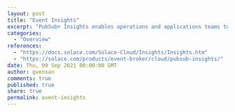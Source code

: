 ```yaml
---
layout: post
title: "Event Insights"
excerpt: "PubSub+ Insights enables operations and applications teams to ensure their event broker service and event mesh infrastructure are available and ready for use by business applications, with centralized, at-a-glance status on the availability of various aspects such as:<br/><br/>- resources usage<br/>- event mesh health<br/>- message flow<br/>- High-Availability (HA) status<br/>- queue, topic endpoint, RDP, and bridge health<br/>- message spool utilization<br/>- capacity utilization"
categories:
  - "Overview"
references:
  - "https://docs.solace.com/Solace-Cloud/Insights/Insights.htm"
  - "https://solace.com/products/event-broker/cloud/pubsub-insights/"
date: Thu, 09 Sep 2021 00:00:00 GMT
author: gvensan
comments: true
published: true
share: true
permalink: event-insights
---
```

